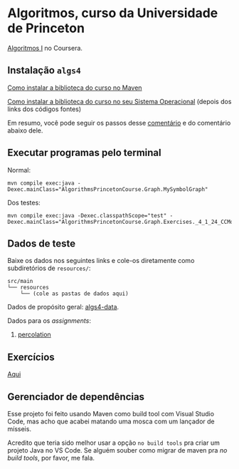 # Algoritmos, curso da Universidade de Princeton
[Algoritmos I](https://www.coursera.org/learn/algorithms-part1/) no Coursera.


## Instalação `algs4`
[Como instalar a biblioteca do curso no Maven](https://github.com/kevin-wayne/algs4/issues/18#issuecomment-449483074)

[Como instalar a biblioteca do curso no seu Sistema Operacional](https://algs4.cs.princeton.edu/code/) (depois dos links dos códigos fontes)

Em resumo, você pode seguir os passos desse [comentário](https://github.com/kevin-wayne/algs4/issues/18#issuecomment-449483074) 
e do comentário abaixo dele.


## Executar programas pelo terminal

Normal:

    mvn compile exec:java -Dexec.mainClass="AlgorithmsPrincetonCourse.Graph.MySymbolGraph"

Dos testes:

    mvn compile exec:java -Dexec.classpathScope="test" -Dexec.mainClass="AlgorithmsPrincetonCourse.Graph.Exercises._4_1_24_CCMovies"


## Dados de teste
Baixe os dados nos seguintes links e cole-os diretamente como subdiretórios de `resources/`:

```
src/main
└── resources
    └── (cole as pastas de dados aqui)
```

Dados de propósito geral: [algs4-data](https://algs4.cs.princeton.edu/code/algs4-data.zip).


Dados para os _assignments_:
1. [percolation](https://coursera.cs.princeton.edu/algs4/assignments/percolation/percolation.zip)



## Exercícios
[Aqui](/src/test/java/AlgorithmsPrincetonCourse/README.md)


## Gerenciador de dependências
Esse projeto foi feito usando Maven como build tool com Visual Studio Code, mas acho que acabei matando uma mosca com um lançador de mísseis.

Acredito que teria sido melhor usar a opção `no build tools` pra criar um projeto Java no VS Code. Se alguém souber como migrar de maven pra _no build tools_, por favor, me fala. 